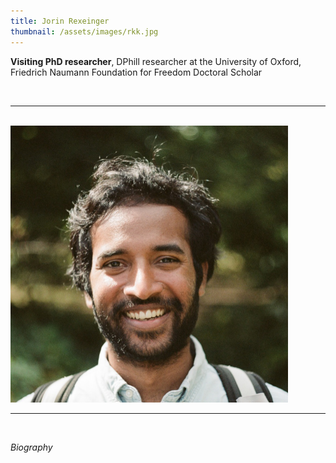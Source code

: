 ```yaml
---
title: Jorin Rexeinger
thumbnail: /assets/images/rkk.jpg
---
```


**Visiting PhD researcher**, DPhill researcher at the University of Oxford, Friedrich Naumann Foundation for Freedom Doctoral Scholar

<br>

***

<br>


<img src ="/assets/images/rkk.jpg" width="444" heigth="444">


<br>

***

<br>


*Biography*


